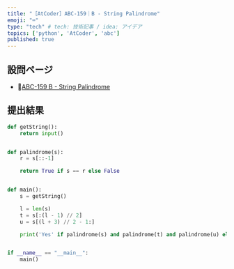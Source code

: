 ```yaml
---
title: "［AtCoder］ABC-159｜B - String Palindrome"
emoji: "⌨️"
type: "tech" # tech: 技術記事 / idea: アイデア
topics: ['python', 'AtCoder', 'abc']
published: true
---
```


## 設問ページ

- 🔗[ABC-159 B - String Palindrome](https://atcoder.jp/contests/abc159/tasks/abc159_b)

## 提出結果

```python
def getString():
    return input()


def palindrome(s):
    r = s[::-1]

    return True if s == r else False


def main():
    s = getString()

    l = len(s)
    t = s[:(l - 1) // 2]
    u = s[(l + 3) // 2 - 1:]

    print('Yes' if palindrome(s) and palindrome(t) and palindrome(u) else 'No')


if __name__ == "__main__":
    main()
```
